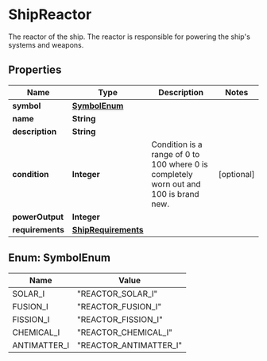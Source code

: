 

# ShipReactor

The reactor of the ship. The reactor is responsible for powering the ship's systems and weapons.

## Properties

| Name | Type | Description | Notes |
|------------ | ------------- | ------------- | -------------|
|**symbol** | [**SymbolEnum**](#SymbolEnum) |  |  |
|**name** | **String** |  |  |
|**description** | **String** |  |  |
|**condition** | **Integer** | Condition is a range of 0 to 100 where 0 is completely worn out and 100 is brand new. |  [optional] |
|**powerOutput** | **Integer** |  |  |
|**requirements** | [**ShipRequirements**](ShipRequirements.md) |  |  |



## Enum: SymbolEnum

| Name | Value |
|---- | -----|
| SOLAR_I | &quot;REACTOR_SOLAR_I&quot; |
| FUSION_I | &quot;REACTOR_FUSION_I&quot; |
| FISSION_I | &quot;REACTOR_FISSION_I&quot; |
| CHEMICAL_I | &quot;REACTOR_CHEMICAL_I&quot; |
| ANTIMATTER_I | &quot;REACTOR_ANTIMATTER_I&quot; |



